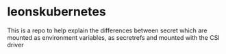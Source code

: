 # leonskubernetes

This is a repo to help explain the differences between secret which are mounted as environment variables, as secretrefs and mounted with the CSI driver
